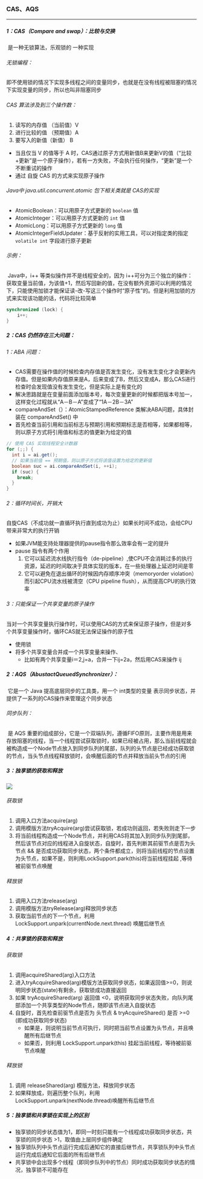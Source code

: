 ### CAS、AQS

------

##### 1：CAS（Compare and swap）：比较与交换

​	是一种无锁算法，乐观锁的 一种实现

###### 无锁编程：

​	即不使用锁的情况下实现多线程之间的变量同步，也就是在没有线程被阻塞的情况下实现变量的同步，所以也叫非阻塞同步

###### CAS 算法涉及到三个操作数：

1. 读写的内存值 （当前值）V
2. 进行比较的值 （预期值）A
3. 要写入的新值（新值）     B

- 当且仅当 V 的值等于 A 时，CAS通过原子方式用新值B来更新V的值（“比较+更新”是一个原子操作），若有一方失败，不会执行任何操作，“更新”是一个不断重试的操作
- 通过 自旋  CAS 的方式来实现原子操作

###### Java中 java.util.concurrent.atomic 包下相关类就是 CAS的实现

- AtomicBoolean：可以用原子方式更新的 `boolean` 值
- AtomicInteger：可以用原子方式更新的 `int` 值
- AtomicLong：可以用原子方式更新的 `long` 值
- AtomicIntegerFieldUpdater<T>：基于反射的实用工具，可以对指定类的指定 `volatile int` 字段进行原子更新

###### 示例：

​	Java中，i++ 等类似操作并不是线程安全的，因为  i++可分为三个独立的操作：获取变量当前值，为该值+1，然后写回新的值，在没有额外资源可以利用的情况下，只能使用加锁才能保证读-改-写这三个操作时“原子性”的。但是利用加锁的方式来实现该功能的话，代码将比较简单

```java
synchronized (lock) {
 	i++;  
}
```

##### 2：CAS 仍然存在三大问题：

###### 1：ABA 问题：

- CAS需要在操作值的时候检查内存值是否发生变化，没有发生变化才会更新内存值。但是如果内存值原来是A，后来变成了B，然后又变成A，那么CAS进行检查时会发现值没有发生变化，但是实际上是有变化的
- 解决思路就是在变量前面添加版本号，每次变量更新的时候都把版本号加一，这样变化过程就从“A－B－A”变成了“1A－2B－3A”
- compareAndSet（）：AtomicStampedReference 类解决ABA问题，具体封装在 compareAndSet() 中
- 首先检查当前引用和当前标志与预期引用和预期标志是否相等，如果都相等，则以原子方式将引用值和标志的值更新为给定的值

```java
// 使用 CAS 实现线程安全计数器  
for (;;) {
  int i = ai.get();  
  // 如果当前值 == 预期值，则以原子方式将该值设置为给定的更新值  
  boolean suc = ai.compareAndSet(i, ++i);  
  if (suc) {  
    break;  
  }  
}
```

###### 2：循环时间长，开销大

​	自旋CAS（不成功就一直循环执行直到成功为止）如果长时间不成功，会给CPU带来非常大的执行开销

- 如果JVM能支持处理器提供的pause指令那么效率会有一定的提升
- pause 指令有两个作用
  1. 它可以延迟流水线执行指令（de-pipeline）,使CPU不会消耗过多的执行资源，延迟的时间取决于具体实现的版本，在一些处理器上延迟时间是零
  2. 它可以避免在退出循环的时候因内存顺序冲突（memoryorder violation）而引起CPU流水线被清空（CPU pipeline flush），从而提高CPU的执行效率

###### 3：只能保证一个共享变量的原子操作

​	当对一个共享变量执行操作时，可以使用CAS的方式来保证原子操作，但是对多个共享变量操作时，循环CAS就无法保证操作的原子性

- 使用锁
- 将多个共享变量合并成一个共享变量来操作、
  - 比如有两个共享变量i＝2,j=a，合并一下ij=2a，然后用CAS来操作 ij

##### 2：AQS（AbustactQueuedSynchronizer）：

​	它是一个 Java 提高底层同步的工具类，用一个 int类型的变量 表示同步状态，并提供了一系列的CAS操作来管理这个同步状态

###### 同步队列：

​	是 AQS 重要的组成部分，它是一个双端队列，遵循FIFO原则，主要作用是用来存放阻塞的线程，当一个线程尝试获取锁时，如果已经被占用，那么当前线程就会被构造成一个Node节点放入到同步队列的尾部，队列的头节点是已经成功获取锁的节点，当头节点线程释放锁时，会唤醒后面的节点并释放当前头节点的引用

##### 3：独享锁的获取和释放

![](https://github.com/likang315/Java-and-Middleware/blob/master/%E5%A4%9A%E7%BA%BF%E7%A8%8B/%E5%A4%9A%E7%BA%BF%E7%A8%8B/%E7%8B%AC%E5%8D%A0%E9%94%81%E7%9A%84%E8%8E%B7%E5%8F%96%E4%B8%8E%E9%87%8A%E6%94%BE.png?raw=true)

###### 获取锁

1. 调用入口方法acquire(arg)
2. 调用模版方法tryAcquire(arg)尝试获取锁，若成功则返回，若失败则走下一步
3. 将当前线程构造成一个Node节点，并利用CAS将其加入到同步队列到尾部，然后该节点对应的线程进入自旋状态，自旋时，首先判断其前驱节点是否为头节点 && 是否成功获取同步状态，两个条件都成立，则将当前线程的节点设置为头节点，如果不是，则利用LockSupport.park(this)将当前线程挂起 ,等待被前驱节点唤醒

###### 释放锁

1. 调用入口方法release(arg)
2. 调用模版方法tryRelease(arg)释放同步状态
3. 获取当前节点的下一个节点，利用 LockSupport.unpark(currentNode.next.thread) 唤醒后继节点

##### 4：共享锁的获取和释放

###### 获取锁

1. 调用acquireShared(arg)入口方法
2. 进入tryAcquireShared(arg)模版方法获取同步状态，如果返回值>=0，则说明同步状态(state)有剩余，获取锁成功直接返回
3. 如果 tryAcquireShared(arg) 返回值 <0，说明获取同步状态失败，向队列尾部添加一个共享类型的Node节点，随即该节点进入自旋状态
4. 自旋时，首先检查前驱节点是否为 头节点 & tryAcquireShared() 是否 >=0 (即成功获取同步状态)
   - 如果是，则说明当前节点可执行，同时把当前节点设置为头节点，并且唤醒所有后继节点
   - 如果否，则利用 LockSupport.unpark(this) 挂起当前线程，等待被前驱节点唤醒

###### 释放锁

1. 调用 releaseShared(arg) 模版方法，释放同步状态												
2. 如果释放成，则遍历整个队列，利用LockSupport.unpark(nextNode.thread)唤醒所有后继节点

##### 5：独享锁和共享锁在实现上的区别

- 独享锁的同步状态值为1，即同一时刻只能有一个线程成功获取同步状态，共享锁的同步状态 >1，取值由上层同步组件确定
- 独享锁队列中头节点运行完成后通知它的直接后继节点，共享锁队列中头节点运行完成后通知它后面的所有后继节点
- 共享锁中会出现多个线程（即同步队列中的节点）同时成功获取同步状态的情况，独享锁不可能存在